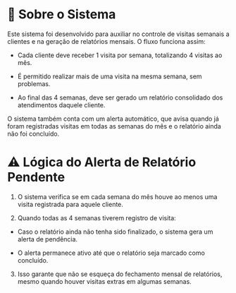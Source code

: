 # 📌 Sobre o Sistema

Este sistema foi desenvolvido para auxiliar no controle de visitas semanais a clientes e na geração de relatórios mensais.
O fluxo funciona assim:

- Cada cliente deve receber 1 visita por semana, totalizando 4 visitas ao mês.

- É permitido realizar mais de uma visita na mesma semana, sem problemas.

- Ao final das 4 semanas, deve ser gerado um relatório consolidado dos atendimentos daquele cliente.

O sistema também conta com um alerta automático, que avisa quando já foram registradas visitas em todas as semanas do mês e o relatório ainda não foi concluído.

# ⚠️ Lógica do Alerta de Relatório Pendente

1. O sistema verifica se em cada semana do mês houve ao menos uma visita registrada para aquele cliente.

2. Quando todas as 4 semanas tiverem registro de visita:

- Caso o relatório ainda não tenha sido finalizado, o sistema gera um alerta de pendência.

- O alerta permanece ativo até que o relatório seja marcado como concluído.

3. Isso garante que não se esqueça do fechamento mensal de relatórios, mesmo quando houver visitas extras em algumas semanas.